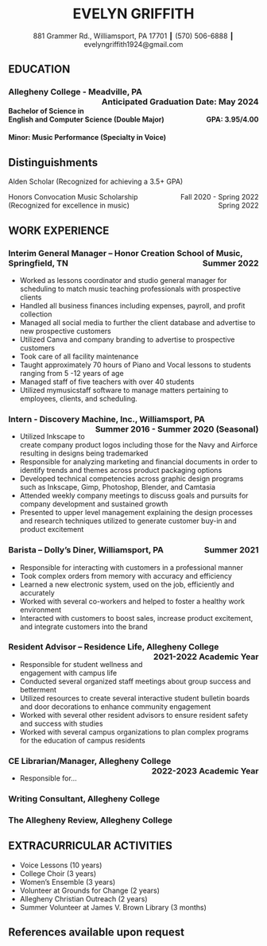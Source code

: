 
# <div align=center>EVELYN GRIFFITH</div>

<div align="center">881 Grammer Rd., Williamsport, PA 17701 ┃ (570) 506-6888 ┃ evelyngriffith1924@gmail.com</div>

## EDUCATION
### Allegheny College - Meadville, PA 	<div dir="auto" style="float: right">Anticipated Graduation Date: May 2024</div>
#### Bachelor of Science in English and Computer Science (Double Major)<div dir="auto" style="float: right">GPA: 3.95/4.00</div>
#### Minor: Music Performance (Specialty in Voice)   

## Distinguishments
Alden Scholar (Recognized for achieving a 3.5+ GPA)	<div dir="auto" style="float: right">Fall 2020 - Spring 2022</div>
Honors Convocation Music Scholarship (Recognized for excellence in music) <div dir="auto" style="float: right">Spring 2022</div>

## WORK EXPERIENCE
### Interim General Manager – Honor Creation School of Music, Springfield, TN<div dir="auto" style="float: right">Summer 2022</div>

- Worked as lessons coordinator and studio general manager for scheduling to match music teaching professionals with prospective clients
- Handled all business finances including expenses, payroll, and profit collection
- Managed all social media to further the client database and advertise to new prospective customers
- Utilized Canva and company branding to advertise to prospective customers
- Took care of all facility maintenance
- Taught approximately 70 hours of Piano and Vocal lessons to students ranging from 5 -12 years of age
- Managed staff of five teachers with over 40 students
- Utilized mymusicstaff software to manage matters pertaining to employees, clients, and scheduling. 

### Intern - Discovery Machine, Inc., Williamsport, PA<div dir="auto" style="float: right">Summer 2016 - Summer 2020 (Seasonal)</div>

- Utilized Inkscape to create company product logos including those for the Navy and Airforce resulting in designs being trademarked
- Responsible for analyzing marketing and financial documents in order to identify trends and themes across product packaging options  
- Developed technical competencies across graphic design programs such as Inkscape, Gimp, Photoshop, Blender, and Camtasia
- Attended weekly company meetings to discuss goals and pursuits for company development and sustained growth
- Presented to upper level management explaining the design processes and research techniques utilized to generate customer buy-in and product excitement

### Barista – Dolly’s Diner, Williamsport, PA<div dir="auto" style="float: right">Summer 2021<div>

- Responsible for interacting with customers in a professional manner
- Took complex orders from memory with accuracy and efficiency
- Learned a new electronic system, used on the job, efficiently and accurately
- Worked with several co-workers and helped to foster a healthy work environment
- Interacted with customers to boost sales, increase product excitement, and integrate customers into the brand

### Resident Advisor – Residence Life, Allegheny College<div dir="auto" style="float: right">2021-2022 Academic Year<div>

- Responsible for student wellness and engagement with campus life
- Conducted several organized staff meetings about group success and betterment
- Utilized resources to create several interactive student bulletin boards and door decorations to enhance community engagement
- Worked with several other resident advisors to ensure resident safety and success with studies
- Worked with several campus organizations to plan complex programs for the education of campus residents

### CE Librarian/Manager, Allegheny College<div dir="auto" style="float: right">2022-2023 Academic Year</div>
- Responsible for...

### Writing Consultant, Allegheny College

### The Allegheny Review, Allegheny College

## EXTRACURRICULAR ACTIVITIES

- Voice Lessons (10 years)
- College Choir (3 years)
- Women’s Ensemble (3 years)
- Volunteer at Grounds for Change (2 years)
- Allegheny Christian Outreach (2 years)
- Summer Volunteer at James V. Brown Library (3 months)

## References available upon request





